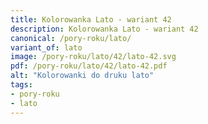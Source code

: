 ```yaml
---
title: Kolorowanka Lato - wariant 42
description: Kolorowanka Lato - wariant 42
canonical: /pory-roku/lato/
variant_of: lato
image: /pory-roku/lato/42/lato-42.svg
pdf: /pory-roku/lato/42/lato-42.pdf
alt: "Kolorowanki do druku lato"
tags:
- pory-roku
- lato
---
```


